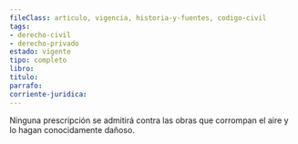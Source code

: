 ```yaml
---
fileClass: articulo, vigencia, historia-y-fuentes, codigo-civil
tags:
- derecho-civil
- derecho-privado
estado: vigente
tipo: completo
libro:
titulo:
parrafo:
corriente-juridica:
---
```

Ninguna prescripción se admitirá contra las obras que corrompan el aire y lo hagan conocidamente dañoso.